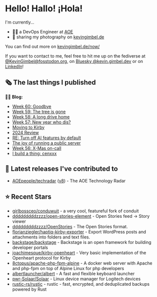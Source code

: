 # Hello! Hallo! ¡Hola!

I'm currently...
- 👨‍💻 a DevOps Engineer at [AOE](https://aoe.com)
- 📸 sharing my photography on [kevingimbel.de](https://kevingimbel.de/photography)

You can find out more on [kevingimbel.de/now/](https://kevingimbel.de/now/)

If you want to contact to me, feel free to hit me up on the fediverse at [@KevinGimbel@fosstodon.org](https://fosstodon.org/@KevinGimbel), on [Bluesky @kevin.gimbel.dev](https://bsky.app/profile/kevin.gimbel.dev) or on [LinkedIn](https://www.linkedin.com/in/kevingimbel/)!

## 🗞 The last things I published

🧑‍💻 **Blog:**

- [Week 60: Goodbye](https://kevingimbel.de/blog/week-60-goodbye)
- [Week 59: The tree is gone](https://kevingimbel.de/blog/week-59)
- [Week 58: A long drive home](https://kevingimbel.de/blog/week-58-a-long-drive-home)
- [Week 57: New year who dis?](https://kevingimbel.de/blog/week-57-new-year-who-dis)
- [Moving to Kirby](https://kevingimbel.de/blog/moving-to-kirby)
- [2024 Review](https://kevingimbel.de/blog/2024-review)
- [RE: Turn off AI features by default](https://kevingimbel.de/blog/re-turn-off-ai-features-by-default)
- [The joy of running a public server](https://kevingimbel.de/blog/the-joy-of-running-a-public-server)
- [Week 56: X-Mas on-call](https://kevingimbel.de/blog/week-56-x-mas-on-call)
- [I build a thing: cenxxx](https://kevingimbel.de/blog/i-build-a-thing-cenxxx)

## 🔭 Latest releases I've contributed to

- [AOEpeople/techradar](https://github.com/AOEpeople/techradar) ([v8](https://github.com/AOEpeople/techradar/releases/tag/v8)) - The AOE Technology Radar

## ⭐ Recent Stars

- [girlbossceo/conduwuit](https://github.com/girlbossceo/conduwuit) - a very cool, featureful fork of conduit
- [dddddddddzzzz/open-stories-element](https://github.com/dddddddddzzzz/open-stories-element) - Open Stories feed → Story viewer
- [dddddddddzzzz/OpenStories](https://github.com/dddddddddzzzz/OpenStories) - The Open Stories format.
- [florianziegler/haptiq-kirby-exporter](https://github.com/florianziegler/haptiq-kirby-exporter) - Export WordPress posts and attachments into folders and text files.
- [backstage/backstage](https://github.com/backstage/backstage) - Backstage is an open framework for building developer portals
- [joachimesque/kirby-openheart](https://github.com/joachimesque/kirby-openheart) - Very basic implementation of the Openheart protocol for Kirby
- [8ctopus/apache-php-fpm-alpine](https://github.com/8ctopus/apache-php-fpm-alpine) - A docker web server with Apache and php-fpm on top of Alpine Linux for php developers
- [albertlauncher/albert](https://github.com/albertlauncher/albert) - A fast and flexible keyboard launcher
- [pwr-Solaar/Solaar](https://github.com/pwr-Solaar/Solaar) - Linux device manager for Logitech devices
- [rustic-rs/rustic](https://github.com/rustic-rs/rustic) - rustic - fast, encrypted, and deduplicated backups powered by Rust

